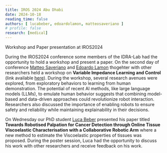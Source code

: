```yaml
---
title: IROS 2024 Abu Dhabi
date: 2024-10-18
reading_time: false
authors: [ lucabeber, edoardolamon, matteosaveriano ]
# profile: false
research: [medical]
---
```


Workshop and Paper presentation at IROS2024

<!--more-->

During the IROS2024 conference some members of the IDRA-Lab had the opportunity to hold a workshop and present a paper. On the second day of conference [Matteo Saveriano](/author/matteo-saveriano/) and [Edoardo Lamon](/author/edoardo-lamon/) thogehter with other researchers held a workshop on **Variable Impedance Learning and Control** (link available [here](https://sites.google.com/view/vilc-workshop-iros24/)). During the workshop, several research avenues were explored, from exploratory behaviors to learning from human demonstration. The potential of recent AI methods, like large language models (LLMs), to emulate human behavior suggests that combining model-based and data-driven approaches could revolutionize robot interaction. Researchers also discussed the importance of enabling robots to ensure safety and reliability while maintaining explainability in their decisions. 

On Wednesday our PhD student [Luca Beber](/author/luca-beber/) presented his paper titled **Towards Robotised Palpation for Cancer Detection through Online Tissue Viscoelastic Characterisation with a Collaborative Robotic Arm** where a new method to estimate the Viscoelastic properties of tissues was proposed. During the poster session, Luca had the opportunity to discuss his work with other researchers and receive feedback on his work. 